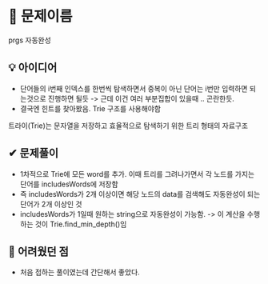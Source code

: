 # 🔎 문제이름

prgs 자동완성

## 💡 아이디어

- 단어들의 i번째 인덱스를 한번씩 탐색하면서 중복이 아닌 단어는 i번만 입력하면 되는것으로 진행하면 될듯 -> 근데 이건 여러 부분집합이 있을때 .. 곤란한듯.
- 결국엔 힌트를 찾아봤음. Trie 구조를 사용해야함

트라이(Trie)는 문자열을 저장하고 효율적으로 탐색하기 위한 트리 형태의 자료구조

## ✔ 문제풀이

- 1차적으로 Trie에 모든 word를 추가. 이때 트리를 그려나가면서 각 노드를 가지는 단어를 includesWords에 저장함
- 즉 includesWords가 2개 이상이면 해당 노드의 data를 검색해도 자동완성이 되는 단어가 2개 이상인 것
- includesWords가 1일때 원하는 string으로 자동완성이 가능함. -> 이 계산을 수행하는 것이 Trie.find_min_depth()임

## 🤕 어려웠던 점

- 처음 접하는 풀이였는데 간단해서 좋았다.
